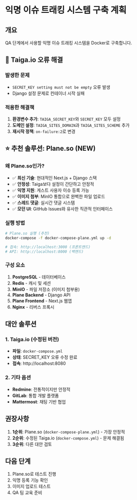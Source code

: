 # 익명 이슈 트래킹 시스템 구축 계획

## 개요
QA 단계에서 사용할 익명 이슈 트래킹 시스템을 Docker로 구축합니다.

## 🚨 Taiga.io 오류 해결

### 발생한 문제
- `SECRET_KEY setting must not be empty` 오류 발생
- Django 설정 문제로 컨테이너 시작 실패

### 적용한 해결책
1. **환경변수 추가**: `TAIGA_SECRET_KEY`와 `SECRET_KEY` 모두 설정
2. **도메인 설정**: `TAIGA_SITES_DOMAIN`과 `TAIGA_SITES_SCHEME` 추가
3. **재시작 정책**: `on-failure:2`로 변경

## ⭐ 추천 솔루션: Plane.so (NEW)

### 왜 Plane.so인가?
- ✅ **최신 기술**: 현대적인 Next.js + Django 스택
- ✅ **안정성**: Taiga보다 설정이 간단하고 안정적
- ✅ **익명 지원**: 게스트 사용자 이슈 등록 가능
- ✅ **이미지 첨부**: MinIO 통합으로 완벽한 파일 업로드
- ✅ **스레드 댓글**: 실시간 댓글 시스템
- ✅ **모던 UI**: GitHub Issues와 유사한 직관적 인터페이스

### 실행 방법
```bash
# Plane.so 실행 (추천)
docker-compose -f docker-compose-plane.yml up -d

# 접속: http://localhost:3000 (프론트엔드)
# API: http://localhost:8000 (백엔드)
```

### 구성 요소
1. **PostgreSQL** - 데이터베이스
2. **Redis** - 캐시 및 세션
3. **MinIO** - 파일 저장소 (이미지 첨부용)
4. **Plane Backend** - Django API
5. **Plane Frontend** - Next.js 웹앱
6. **Nginx** - 리버스 프록시

## 대안 솔루션

### 1. Taiga.io (수정된 버전)
- **파일**: `docker-compose.yml`
- **상태**: SECRET_KEY 오류 수정 완료
- **접속**: http://localhost:8080

### 2. 기타 옵션
- **Redmine**: 전통적이지만 안정적
- **GitLab**: 통합 개발 플랫폼
- **Mattermost**: 채팅 기반 협업

## 권장사항

1. **1순위**: Plane.so (`docker-compose-plane.yml`) - 가장 안정적
2. **2순위**: 수정된 Taiga.io (`docker-compose.yml`) - 문제 해결됨
3. **3순위**: 다른 대안 검토

## 다음 단계
1. Plane.so로 테스트 진행
2. 익명 등록 기능 확인
3. 이미지 업로드 테스트
4. QA 팀 교육 준비
